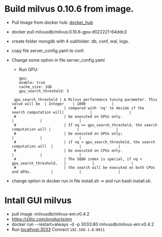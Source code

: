 # Build milvus 0.10.6 from image.
+ Pull Image from docker hub: [docker_hub](https://hub.docker.com/r/milvusdb/milvus/tags?page=1&ordering=last_updated)
+ docker pull milvusdb/milvus:0.10.6-gpu-d022221-64ddc2
+ create folder mongdb with 4 subfolder: db, conf, wal, logs.
+ copy file server_config.yaml to conf.
+ Change some option in file server_config.yaml
  + Run GPU: 
    ```
    gpu:
    enable: true
    cache_size: 1GB
    gpu_search_threshold: 5
    ```
  ```
   gpu_search_threshold | A Milvus performance tuning parameter. This value will be  | Integer    | 1000            |
   #                      | compared with 'nq' to decide if the search computation will|            |                 |
   #                      | be executed on GPUs only.                                  |            |                 |
   #                      | If nq >= gpu_search_threshold, the search computation will |            |                 |
   #                      | be executed on GPUs only;                                  |            |                 |
   #                      | if nq < gpu_search_threshold, the search computation will  |            |                 |
   #                      | be executed on CPUs only.                                  |            |                 |
   #                      | The SQ8H index is special, if nq < gpu_search_threshold,   |            |                 |
   #                      | the search will be executed on both CPUs and GPUs.         |            |                 |
  ```
  
+ change option in docker run in file install.sh -> and run bash install.sh.

# Intall GUI milvus
+ pull image :milvusdb/milvus-em:v0.4.2
+ https://zilliz.com/products/em
+ docker run --restart=always  -d -p 3033:80 milvusdb/milvus-em:v0.4.2
+ Run [localhost:3033](localhost:3033) Connect `192.168.1.8:8011`
